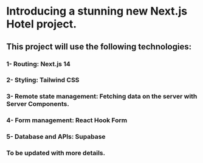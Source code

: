 # Introducing a stunning new Next.js Hotel project.

## This project will use the following technologies:

### 1- Routing: Next.js 14

### 2- Styling: Tailwind CSS

### 3- Remote state management: Fetching data on the server with Server Components.

### 4- Form management: React Hook Form

### 5- Database and APIs: Supabase

### To be updated with more details.
